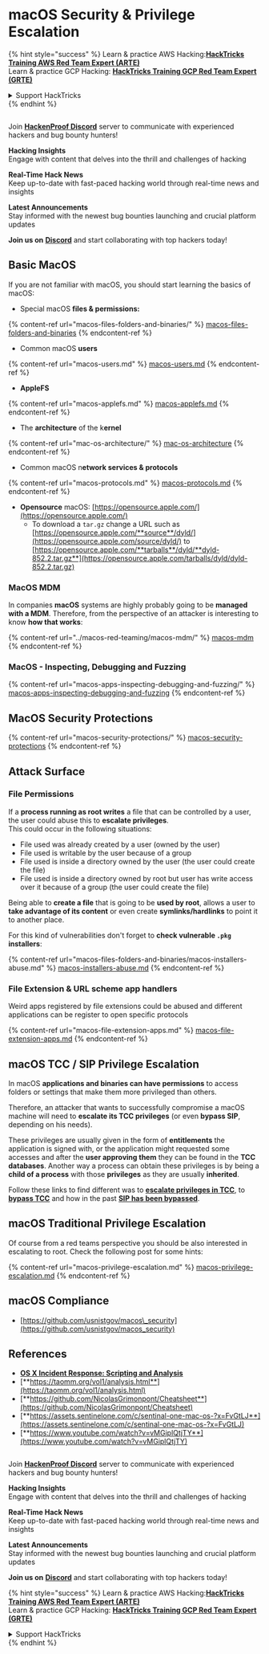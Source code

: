 # macOS Security & Privilege Escalation

{% hint style="success" %}
Learn & practice AWS Hacking:<img src="../../.gitbook/assets/arte.png" alt="" data-size="line">[**HackTricks Training AWS Red Team Expert (ARTE)**](https://training.hacktricks.xyz/courses/arte)<img src="../../.gitbook/assets/arte.png" alt="" data-size="line">\
Learn & practice GCP Hacking: <img src="../../.gitbook/assets/grte.png" alt="" data-size="line">[**HackTricks Training GCP Red Team Expert (GRTE)**<img src="../../.gitbook/assets/grte.png" alt="" data-size="line">](https://training.hacktricks.xyz/courses/grte)

<details>

<summary>Support HackTricks</summary>

* Check the [**subscription plans**](https://github.com/sponsors/carlospolop)!
* **Join the** 💬 [**Discord group**](https://discord.gg/hRep4RUj7f) or the [**telegram group**](https://t.me/peass) or **follow** us on **Twitter** 🐦 [**@hacktricks\_live**](https://twitter.com/hacktricks_live)**.**
* **Share hacking tricks by submitting PRs to the** [**HackTricks**](https://github.com/carlospolop/hacktricks) and [**HackTricks Cloud**](https://github.com/carlospolop/hacktricks-cloud) github repos.

</details>
{% endhint %}

<figure><img src="../../.gitbook/assets/image (3).png" alt=""><figcaption></figcaption></figure>

Join [**HackenProof Discord**](https://discord.com/invite/N3FrSbmwdy) server to communicate with experienced hackers and bug bounty hunters!

**Hacking Insights**\
Engage with content that delves into the thrill and challenges of hacking

**Real-Time Hack News**\
Keep up-to-date with fast-paced hacking world through real-time news and insights

**Latest Announcements**\
Stay informed with the newest bug bounties launching and crucial platform updates

**Join us on** [**Discord**](https://discord.com/invite/N3FrSbmwdy) and start collaborating with top hackers today!

## Basic MacOS

If you are not familiar with macOS, you should start learning the basics of macOS:

* Special macOS **files & permissions:**

{% content-ref url="macos-files-folders-and-binaries/" %}
[macos-files-folders-and-binaries](macos-files-folders-and-binaries/)
{% endcontent-ref %}

* Common macOS **users**

{% content-ref url="macos-users.md" %}
[macos-users.md](macos-users.md)
{% endcontent-ref %}

* **AppleFS**

{% content-ref url="macos-applefs.md" %}
[macos-applefs.md](macos-applefs.md)
{% endcontent-ref %}

* The **architecture** of the k**ernel**

{% content-ref url="mac-os-architecture/" %}
[mac-os-architecture](mac-os-architecture/)
{% endcontent-ref %}

* Common macOS n**etwork services & protocols**

{% content-ref url="macos-protocols.md" %}
[macos-protocols.md](macos-protocols.md)
{% endcontent-ref %}

* **Opensource** macOS: [https://opensource.apple.com/](https://opensource.apple.com/)
  * To download a `tar.gz` change a URL such as [https://opensource.apple.com/**source**/dyld/](https://opensource.apple.com/source/dyld/) to [https://opensource.apple.com/**tarballs**/dyld/**dyld-852.2.tar.gz**](https://opensource.apple.com/tarballs/dyld/dyld-852.2.tar.gz)

### MacOS MDM

In companies **macOS** systems are highly probably going to be **managed with a MDM**. Therefore, from the perspective of an attacker is interesting to know **how that works**:

{% content-ref url="../macos-red-teaming/macos-mdm/" %}
[macos-mdm](../macos-red-teaming/macos-mdm/)
{% endcontent-ref %}

### MacOS - Inspecting, Debugging and Fuzzing

{% content-ref url="macos-apps-inspecting-debugging-and-fuzzing/" %}
[macos-apps-inspecting-debugging-and-fuzzing](macos-apps-inspecting-debugging-and-fuzzing/)
{% endcontent-ref %}

## MacOS Security Protections

{% content-ref url="macos-security-protections/" %}
[macos-security-protections](macos-security-protections/)
{% endcontent-ref %}

## Attack Surface

### File Permissions

If a **process running as root writes** a file that can be controlled by a user, the user could abuse this to **escalate privileges**.\
This could occur in the following situations:

* File used was already created by a user (owned by the user)
* File used is writable by the user because of a group
* File used is inside a directory owned by the user (the user could create the file)
* File used is inside a directory owned by root but user has write access over it because of a group (the user could create the file)

Being able to **create a file** that is going to be **used by root**, allows a user to **take advantage of its content** or even create **symlinks/hardlinks** to point it to another place.

For this kind of vulnerabilities don't forget to **check vulnerable `.pkg` installers**:

{% content-ref url="macos-files-folders-and-binaries/macos-installers-abuse.md" %}
[macos-installers-abuse.md](macos-files-folders-and-binaries/macos-installers-abuse.md)
{% endcontent-ref %}

### File Extension & URL scheme app handlers

Weird apps registered by file extensions could be abused and different applications can be register to open specific protocols

{% content-ref url="macos-file-extension-apps.md" %}
[macos-file-extension-apps.md](macos-file-extension-apps.md)
{% endcontent-ref %}

## macOS TCC / SIP Privilege Escalation

In macOS **applications and binaries can have permissions** to access folders or settings that make them more privileged than others.

Therefore, an attacker that wants to successfully compromise a macOS machine will need to **escalate its TCC privileges** (or even **bypass SIP**, depending on his needs).

These privileges are usually given in the form of **entitlements** the application is signed with, or the application might requested some accesses and after the **user approving them** they can be found in the **TCC databases**. Another way a process can obtain these privileges is by being a **child of a process** with those **privileges** as they are usually **inherited**.

Follow these links to find different was to [**escalate privileges in TCC**](macos-security-protections/macos-tcc/#tcc-privesc-and-bypasses), to [**bypass TCC**](macos-security-protections/macos-tcc/macos-tcc-bypasses/) and how in the past [**SIP has been bypassed**](macos-security-protections/macos-sip.md#sip-bypasses).

## macOS Traditional Privilege Escalation

Of course from a red teams perspective you should be also interested in escalating to root. Check the following post for some hints:

{% content-ref url="macos-privilege-escalation.md" %}
[macos-privilege-escalation.md](macos-privilege-escalation.md)
{% endcontent-ref %}

## macOS Compliance

* [https://github.com/usnistgov/macos\_security](https://github.com/usnistgov/macos_security)

## References

* [**OS X Incident Response: Scripting and Analysis**](https://www.amazon.com/OS-Incident-Response-Scripting-Analysis-ebook/dp/B01FHOHHVS)
* [**https://taomm.org/vol1/analysis.html**](https://taomm.org/vol1/analysis.html)
* [**https://github.com/NicolasGrimonpont/Cheatsheet**](https://github.com/NicolasGrimonpont/Cheatsheet)
* [**https://assets.sentinelone.com/c/sentinal-one-mac-os-?x=FvGtLJ**](https://assets.sentinelone.com/c/sentinal-one-mac-os-?x=FvGtLJ)
* [**https://www.youtube.com/watch?v=vMGiplQtjTY**](https://www.youtube.com/watch?v=vMGiplQtjTY)

<figure><img src="../../.gitbook/assets/image (3).png" alt=""><figcaption></figcaption></figure>

Join [**HackenProof Discord**](https://discord.com/invite/N3FrSbmwdy) server to communicate with experienced hackers and bug bounty hunters!

**Hacking Insights**\
Engage with content that delves into the thrill and challenges of hacking

**Real-Time Hack News**\
Keep up-to-date with fast-paced hacking world through real-time news and insights

**Latest Announcements**\
Stay informed with the newest bug bounties launching and crucial platform updates

**Join us on** [**Discord**](https://discord.com/invite/N3FrSbmwdy) and start collaborating with top hackers today!

{% hint style="success" %}
Learn & practice AWS Hacking:<img src="../../.gitbook/assets/arte.png" alt="" data-size="line">[**HackTricks Training AWS Red Team Expert (ARTE)**](https://training.hacktricks.xyz/courses/arte)<img src="../../.gitbook/assets/arte.png" alt="" data-size="line">\
Learn & practice GCP Hacking: <img src="../../.gitbook/assets/grte.png" alt="" data-size="line">[**HackTricks Training GCP Red Team Expert (GRTE)**<img src="../../.gitbook/assets/grte.png" alt="" data-size="line">](https://training.hacktricks.xyz/courses/grte)

<details>

<summary>Support HackTricks</summary>

* Check the [**subscription plans**](https://github.com/sponsors/carlospolop)!
* **Join the** 💬 [**Discord group**](https://discord.gg/hRep4RUj7f) or the [**telegram group**](https://t.me/peass) or **follow** us on **Twitter** 🐦 [**@hacktricks\_live**](https://twitter.com/hacktricks_live)**.**
* **Share hacking tricks by submitting PRs to the** [**HackTricks**](https://github.com/carlospolop/hacktricks) and [**HackTricks Cloud**](https://github.com/carlospolop/hacktricks-cloud) github repos.

</details>
{% endhint %}

